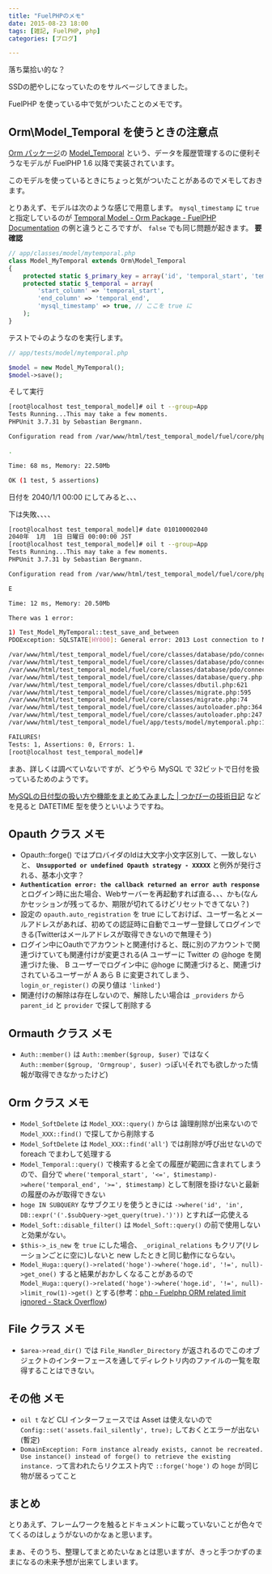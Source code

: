```yaml
---
title: "FuelPHPのメモ"
date: 2015-08-23 18:00
tags: [雑記, FuelPHP, php]
categories: [ブログ]

---
```


落ち葉拾い的な？

SSDの肥やしになっていたのをサルベージしてきました。

FuelPHP を使っている中で気がついたことのメモです。

## Orm\Model_Temporal を使うときの注意点

[Orm パッケージ](http://fuelphp.com/docs/packages/orm/intro.html)の [Model_Temporal](http://fuelphp.com/docs/packages/orm/model/temporal.html) という、データを履歴管理するのに便利そうなモデルが FuelPHP 1.6 以降で実装されています。

このモデルを使っているときにちょっと気がついたことがあるのでメモしておきます。

とりあえず、モデルは次のような感じで用意します。
`mysql_timestamp` に `true` と指定しているのが [Temporal Model - Orm Package - FuelPHP Documentation](http://fuelphp.com/docs/packages/orm/model/temporal.html) の例と違うところですが、 `false` でも同じ問題が起きます。 **要確認**

```php
// app/classes/model/mytemporal.php
class Model_MyTemporal extends Orm\Model_Temporal
{
    protected static $_primary_key = array('id', 'temporal_start', 'temporal_end');
    protected static $_temporal = array(
        'start_column' => 'temporal_start',
        'end_column' => 'temporal_end',
        'mysql_timestamp' => true, // ここを true に
    );
}
```

テストで↓のようなのを実行します。

```php
// app/tests/model/mytemporal.php

$model = new Model_MyTemporal();
$model->save();
```

そして実行

```bash
[root@localhost test_temporal_model]# oil t --group=App
Tests Running...This may take a few moments.
PHPUnit 3.7.31 by Sebastian Bergmann.

Configuration read from /var/www/html/test_temporal_model/fuel/core/phpunit.xml

.

Time: 68 ms, Memory: 22.50Mb

OK (1 test, 5 assertions)
```

日付を 2040/1/1 00:00 にしてみると、、、

下は失敗、、、、

```bash
[root@localhost test_temporal_model]# date 010100002040
2040年  1月  1日 日曜日 00:00:00 JST
[root@localhost test_temporal_model]# oil t --group=App
Tests Running...This may take a few moments.
PHPUnit 3.7.31 by Sebastian Bergmann.

Configuration read from /var/www/html/test_temporal_model/fuel/core/phpunit.xml

E

Time: 12 ms, Memory: 20.50Mb

There was 1 error:

1) Test_Model_MyTemporal::test_save_and_between
PDOException: SQLSTATE[HY000]: General error: 2013 Lost connection to MySQL server during query

/var/www/html/test_temporal_model/fuel/core/classes/database/pdo/connection.php:150
/var/www/html/test_temporal_model/fuel/core/classes/database/pdo/connection.php:113
/var/www/html/test_temporal_model/fuel/core/classes/database/pdo/connection.php:167
/var/www/html/test_temporal_model/fuel/core/classes/database/query.php:287
/var/www/html/test_temporal_model/fuel/core/classes/dbutil.php:621
/var/www/html/test_temporal_model/fuel/core/classes/migrate.php:595
/var/www/html/test_temporal_model/fuel/core/classes/migrate.php:74
/var/www/html/test_temporal_model/fuel/core/classes/autoloader.php:364
/var/www/html/test_temporal_model/fuel/core/classes/autoloader.php:247
/var/www/html/test_temporal_model/fuel/app/tests/model/mytemporal.php:12

FAILURES!
Tests: 1, Assertions: 0, Errors: 1.
[root@localhost test_temporal_model]# 
```

まあ、詳しくは調べていないですが、どうやら MySQL で 32ビットで日付を扱っているためのようです。

[MySQLの日付型の扱い方や機能をまとめてみました | つかびーの技術日記](http://tech-blog.tsukaby.com/archives/179) などを見ると DATETIME 型を使うといいようですね。

## Opauth クラス メモ

* Opauth::forge() ではプロバイダのIdは大文字小文字区別して、一致しないと、 **`Unsupported or undefined Opauth strategy - XXXXX`** と例外が発行される、基本小文字？
* **`Authentication error: the callback returned an error auth response`** とログイン時に出た場合、Webサーバーを再起動すれば直る、、、かも(なんかセッションが残ってるか、期限が切れてるけどリセットできてない？)
* 設定の `opauth.auto_registration` を true にしておけば、ユーザー名とメールアドレスがあれば、初めての認証時に自動でユーザー登録してログインできる(Twitterはメールアドレスが取得できないので無理そう)
* ログイン中にOauthでアカウントと関連付けると、既に別のアカウントで関連づけていても関連付けが変更される(A ユーザーに Twitter の @hoge を関連づけた後、 B ユーザーでログイン中に @hoge に関連づけると、関連づけされているユーザーが A あら B に変更されてしまう、 `login_or_register()` の戻り値は `'linked'`)
* 関連付けの解除は存在しないので、解除したい場合は `_providers` から `parent_id` と `provider` で探して削除する

## Ormauth クラス メモ

* `Auth::member()` は `Auth::member($group, $user)` ではなく `Auth::member($group, 'Ormgroup', $user)` っぽい(それでも欲しかった情報が取得できなかったけど)

## Orm クラス メモ

* `Model_SoftDelete` は `Model_XXX::query()` からは 論理削除が出来ないので `Model_XXX::find()` で探してから削除する
* `Model_SoftDelete` は `Model_XXX::find('all'`) では削除が呼び出せないので foreach でまわして処理する
* `Model_Temporal::query()` で検索すると全ての履歴が範囲に含まれてしまうので、自分で `where('temporal_start', '<=', $timestamp)->where('temporal_end', '>=', $timestamp)` として制限を掛けないと最新の履歴のみが取得できない
* `hoge IN SUBQUERY` なサブクエリを使うときには `->where('id', 'in', DB::expr('('.$subQuery->get_query(true).')'))` とすれば一応使える
* `Model_Soft::disable_filter()` は `Model_Soft::query()` の前で使用しないと効果がない。
* `$this->_is_new` を `true` にした場合、 `_original_relations` もクリア(リレーションごとに空に)しないと new したときと同じ動作にならない。
* `Model_Huga::query()->related('hoge')->where('hoge.id', '!=', null)->get_one()` すると結果がおかしくなることがあるので `Model_Huga::query()->related('hoge')->where('hoge.id', '!=', null)->limit_row(1)->get()` とする(参考：[php - Fuelphp ORM related limit ignored - Stack Overflow](http://stackoverflow.com/questions/13399884/fuelphp-orm-related-limit-ignored))

## File クラス メモ

* `$area->read_dir()` では `File_Handler_Directory` が返されるのでこのオブジェクトのインターフェースを通してディレクトリ内のファイルの一覧を取得することはできない。

## その他 メモ

* `oil t` など CLI インターフェースでは Asset は使えないので `Config::set('assets.fail_silently', true);` しておくとエラーが出ない(暫定)
* `DomainException: Form instance already exists, cannot be recreated. Use instance() instead of forge() to retrieve the existing instance.` って言われたらリクエスト内で `::forge('hoge')` の `hoge` が同じ物が居るってこと

## まとめ

とりあえず、フレームワークを触るとドキュメントに載っていないことが色々でてくるのはしょうがないのかなぁと思います。

まぁ、そのうち、整理してまとめたいなぁとは思いますが、きっと手つかずのままになるの未来予想が出来てしまいます。

